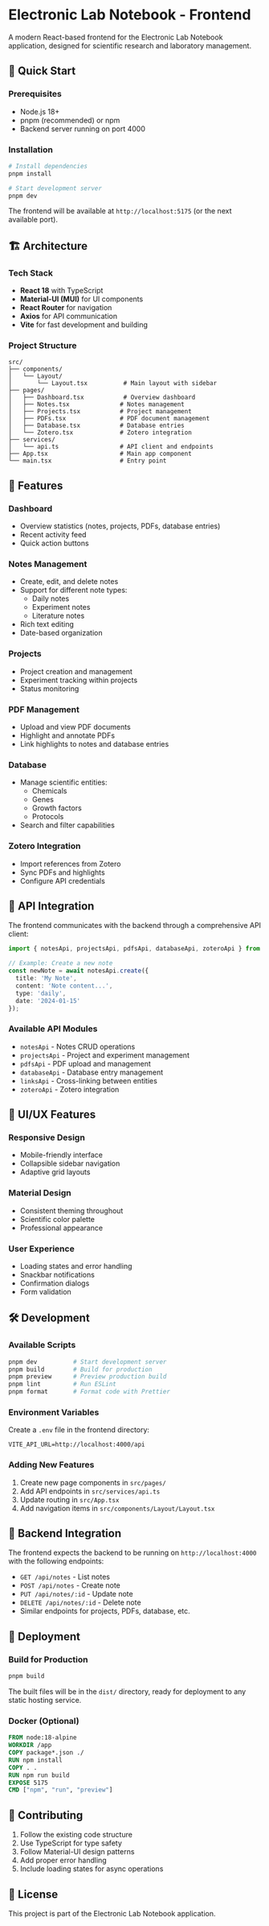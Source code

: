 # Electronic Lab Notebook - Frontend

A modern React-based frontend for the Electronic Lab Notebook application, designed for scientific research and laboratory management.

## 🚀 Quick Start

### Prerequisites
- Node.js 18+ 
- pnpm (recommended) or npm
- Backend server running on port 4000

### Installation
```bash
# Install dependencies
pnpm install

# Start development server
pnpm dev
```

The frontend will be available at `http://localhost:5175` (or the next available port).

## 🏗️ Architecture

### Tech Stack
- **React 18** with TypeScript
- **Material-UI (MUI)** for UI components
- **React Router** for navigation
- **Axios** for API communication
- **Vite** for fast development and building

### Project Structure
```
src/
├── components/
│   └── Layout/
│       └── Layout.tsx          # Main layout with sidebar
├── pages/
│   ├── Dashboard.tsx           # Overview dashboard
│   ├── Notes.tsx              # Notes management
│   ├── Projects.tsx           # Project management
│   ├── PDFs.tsx               # PDF document management
│   ├── Database.tsx           # Database entries
│   └── Zotero.tsx             # Zotero integration
├── services/
│   └── api.ts                 # API client and endpoints
├── App.tsx                    # Main app component
└── main.tsx                   # Entry point
```

## 📱 Features

### Dashboard
- Overview statistics (notes, projects, PDFs, database entries)
- Recent activity feed
- Quick action buttons

### Notes Management
- Create, edit, and delete notes
- Support for different note types:
  - Daily notes
  - Experiment notes
  - Literature notes
- Rich text editing
- Date-based organization

### Projects
- Project creation and management
- Experiment tracking within projects
- Status monitoring

### PDF Management
- Upload and view PDF documents
- Highlight and annotate PDFs
- Link highlights to notes and database entries

### Database
- Manage scientific entities:
  - Chemicals
  - Genes
  - Growth factors
  - Protocols
- Search and filter capabilities

### Zotero Integration
- Import references from Zotero
- Sync PDFs and highlights
- Configure API credentials

## 🔌 API Integration

The frontend communicates with the backend through a comprehensive API client:

```typescript
import { notesApi, projectsApi, pdfsApi, databaseApi, zoteroApi } from '../services/api';

// Example: Create a new note
const newNote = await notesApi.create({
  title: 'My Note',
  content: 'Note content...',
  type: 'daily',
  date: '2024-01-15'
});
```

### Available API Modules
- `notesApi` - Notes CRUD operations
- `projectsApi` - Project and experiment management
- `pdfsApi` - PDF upload and management
- `databaseApi` - Database entry management
- `linksApi` - Cross-linking between entities
- `zoteroApi` - Zotero integration

## 🎨 UI/UX Features

### Responsive Design
- Mobile-friendly interface
- Collapsible sidebar navigation
- Adaptive grid layouts

### Material Design
- Consistent theming throughout
- Scientific color palette
- Professional appearance

### User Experience
- Loading states and error handling
- Snackbar notifications
- Confirmation dialogs
- Form validation

## 🛠️ Development

### Available Scripts
```bash
pnpm dev          # Start development server
pnpm build        # Build for production
pnpm preview      # Preview production build
pnpm lint         # Run ESLint
pnpm format       # Format code with Prettier
```

### Environment Variables
Create a `.env` file in the frontend directory:
```env
VITE_API_URL=http://localhost:4000/api
```

### Adding New Features
1. Create new page components in `src/pages/`
2. Add API endpoints in `src/services/api.ts`
3. Update routing in `src/App.tsx`
4. Add navigation items in `src/components/Layout/Layout.tsx`

## 🔗 Backend Integration

The frontend expects the backend to be running on `http://localhost:4000` with the following endpoints:

- `GET /api/notes` - List notes
- `POST /api/notes` - Create note
- `PUT /api/notes/:id` - Update note
- `DELETE /api/notes/:id` - Delete note
- Similar endpoints for projects, PDFs, database, etc.

## 🚀 Deployment

### Build for Production
```bash
pnpm build
```

The built files will be in the `dist/` directory, ready for deployment to any static hosting service.

### Docker (Optional)
```dockerfile
FROM node:18-alpine
WORKDIR /app
COPY package*.json ./
RUN npm install
COPY . .
RUN npm run build
EXPOSE 5175
CMD ["npm", "run", "preview"]
```

## 🤝 Contributing

1. Follow the existing code structure
2. Use TypeScript for type safety
3. Follow Material-UI design patterns
4. Add proper error handling
5. Include loading states for async operations

## 📄 License

This project is part of the Electronic Lab Notebook application. 